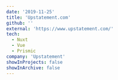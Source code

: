 ```yaml
---
date: '2019-11-25'
title: 'Upstatement.com'
github: ''
external: 'https://www.upstatement.com/'
tech:
  - Nuxt
  - Vue
  - Prismic
company: 'Upstatement'
showInProjects: false
showInArchive: false
---
```

